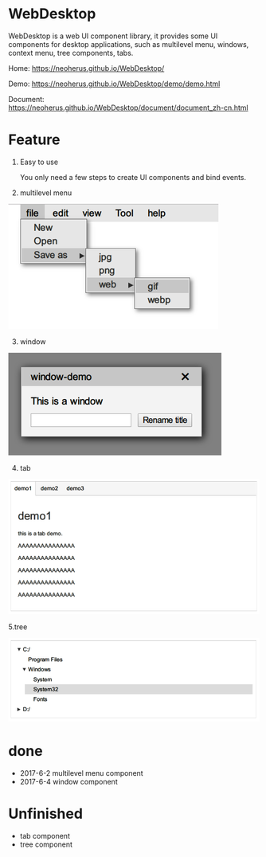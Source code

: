 
# WebDesktop
WebDesktop is a web UI component library, it provides some UI components for desktop applications, such as multilevel menu, windows, context menu, tree components, tabs.

Home: https://neoherus.github.io/WebDesktop/

Demo: https://neoherus.github.io/WebDesktop/demo/demo.html

Document: https://neoherus.github.io/WebDesktop/document/document_zh-cn.html

# Feature
1. Easy to use

    You only need a few steps to create UI components and bind events.

2. multilevel menu

![menu](image/menu.png)

3. window

![window](image/window.png)

4. tab

![tab](image/tab.png)

5.tree

![tree](image/tree.png)

# done
* 2017-6-2 multilevel menu component
* 2017-6-4 window component

# Unfinished
* tab component
* tree component
